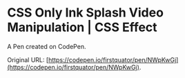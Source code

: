# CSS Only Ink Splash Video Manipulation | CSS Effect

A Pen created on CodePen.

Original URL: [https://codepen.io/firstquator/pen/NWpKwGj](https://codepen.io/firstquator/pen/NWpKwGj).


